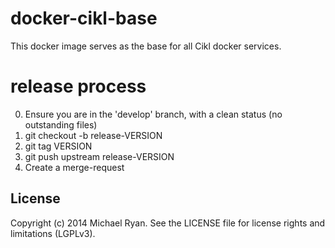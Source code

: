 # docker-cikl-base
This docker image serves as the base for all Cikl docker services.

# release process

0. Ensure you are in the 'develop' branch, with a clean status (no outstanding files)
1. git checkout -b release-VERSION
2. git tag VERSION
3. git push upstream release-VERSION
4. Create a merge-request 

## License

Copyright (c) 2014 Michael Ryan. See the LICENSE file for license rights and limitations (LGPLv3).

